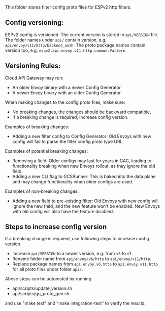
This folder stores filter config proto files for ESPv2 http filters.

## Config versioning:

ESPv2 config is versioned. The current version is stored in `api/VERSION` file.
The folder names under `api/` contain version, e.g. `api/envoy/v11/http/backend_auth`.
The proto package names contain version too, e.g. `espv2.api.envoy.v11.http.common.Pattern`.

## Versioning Rules:

Cloud API Gateway may run:

* An older Envoy binary with a newer Config Generator
* A newer Envoy binary with an older Config Generator

When making changes to the config proto files, make sure:

* No breaking changes, the changes should be backward compatible,
* If a breaking change is required, increase config version.

Examples of breaking changes:

* Adding a new filter config to Config Generator: Old Envoys with new config
  will fail to parse the filter config proto type URL.

Examples of potential breaking changes:

* Removing a field: Older configs may last for years in CAG, leading to
  functionality breaking when new Envoys rollout, as they ignore the old field.
* Adding a new CLI flag to GCSRunner: This is baked into the data plane and may
  change functionality when older configs are used.

Examples of non-breaking changes:

* Adding a new field to pre-existing filter: Old Envoys with new config will
  ignore the new field, and the new feature won't be enabled. New Envoys with
  old config will also have the feature disabled.

## Steps to increase config version

If a breaking change is required, use following steps to increase config version.
* Increase `api/VERSION` to a newer version, e.g. from `v6` to `v7`.
* Rename folder name from `api/envoy/v6/http` to `api/envoy/v11/http`.
* Replace package names from `api.envoy.v6.http` to `api.envoy.v11.http` for all proto files under folder `api/`.

Above steps can be automated by running:
* api/scripts/update_version.sh
* api/scripts/go_proto_gen.sh

and use "make test" and "make integration-test" to verify the results.

